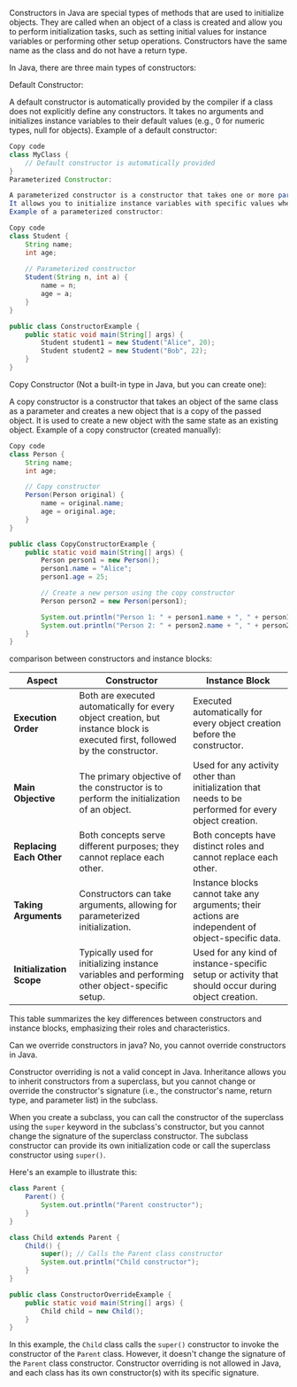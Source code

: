 Constructors in Java are special types of methods that are used to initialize objects. They are called when an object of a class is created and allow you to perform initialization tasks, such as setting initial values for instance variables or performing other setup operations. Constructors have the same name as the class and do not have a return type.

In Java, there are three main types of constructors:

Default Constructor:

A default constructor is automatically provided by the compiler if a class does not explicitly define any constructors.
It takes no arguments and initializes instance variables to their default values (e.g., 0 for numeric types, null for objects).
Example of a default constructor:

```java
Copy code
class MyClass {
    // Default constructor is automatically provided
}
Parameterized Constructor:

A parameterized constructor is a constructor that takes one or more parameters (arguments).
It allows you to initialize instance variables with specific values when an object is created.
Example of a parameterized constructor:
```
```java
Copy code
class Student {
    String name;
    int age;
    
    // Parameterized constructor
    Student(String n, int a) {
        name = n;
        age = a;
    }
}

public class ConstructorExample {
    public static void main(String[] args) {
        Student student1 = new Student("Alice", 20);
        Student student2 = new Student("Bob", 22);
    }
}
```
Copy Constructor (Not a built-in type in Java, but you can create one):

A copy constructor is a constructor that takes an object of the same class as a parameter and creates a new object that is a copy of the passed object.
It is used to create a new object with the same state as an existing object.
Example of a copy constructor (created manually):

```java
Copy code
class Person {
    String name;
    int age;

    // Copy constructor
    Person(Person original) {
        name = original.name;
        age = original.age;
    }
}

public class CopyConstructorExample {
    public static void main(String[] args) {
        Person person1 = new Person();
        person1.name = "Alice";
        person1.age = 25;

        // Create a new person using the copy constructor
        Person person2 = new Person(person1);

        System.out.println("Person 1: " + person1.name + ", " + person1.age);
        System.out.println("Person 2: " + person2.name + ", " + person2.age);
    }
}
```
 comparison between constructors and instance blocks:

| Aspect                                          | Constructor                                       | Instance Block                                      |
|-------------------------------------------------|---------------------------------------------------|-----------------------------------------------------|
| **Execution Order**                             | Both are executed automatically for every object creation, but instance block is executed first, followed by the constructor. | Executed automatically for every object creation before the constructor. |
| **Main Objective**                              | The primary objective of the constructor is to perform the initialization of an object. | Used for any activity other than initialization that needs to be performed for every object creation. |
| **Replacing Each Other**                        | Both concepts serve different purposes; they cannot replace each other. | Both concepts have distinct roles and cannot replace each other. |
| **Taking Arguments**                            | Constructors can take arguments, allowing for parameterized initialization. | Instance blocks cannot take any arguments; their actions are independent of object-specific data. |
| **Initialization Scope**                       | Typically used for initializing instance variables and performing other object-specific setup. | Used for any kind of instance-specific setup or activity that should occur during object creation. |

This table summarizes the key differences between constructors and instance blocks, emphasizing their roles and characteristics.

Can we override constructors in java?
No, you cannot override constructors in Java. 

Constructor overriding is not a valid concept in Java. Inheritance allows you to inherit constructors from a superclass, but you cannot change or override the constructor's signature (i.e., the constructor's name, return type, and parameter list) in the subclass.

When you create a subclass, you can call the constructor of the superclass using the `super` keyword in the subclass's constructor, but you cannot change the signature of the superclass constructor. The subclass constructor can provide its own initialization code or call the superclass constructor using `super()`.

Here's an example to illustrate this:

```java
class Parent {
    Parent() {
        System.out.println("Parent constructor");
    }
}

class Child extends Parent {
    Child() {
        super(); // Calls the Parent class constructor
        System.out.println("Child constructor");
    }
}

public class ConstructorOverrideExample {
    public static void main(String[] args) {
        Child child = new Child();
    }
}
```

In this example, the `Child` class calls the `super()` constructor to invoke the constructor of the `Parent` class. However, it doesn't change the signature of the `Parent` class constructor. Constructor overriding is not allowed in Java, and each class has its own constructor(s) with its specific signature.
